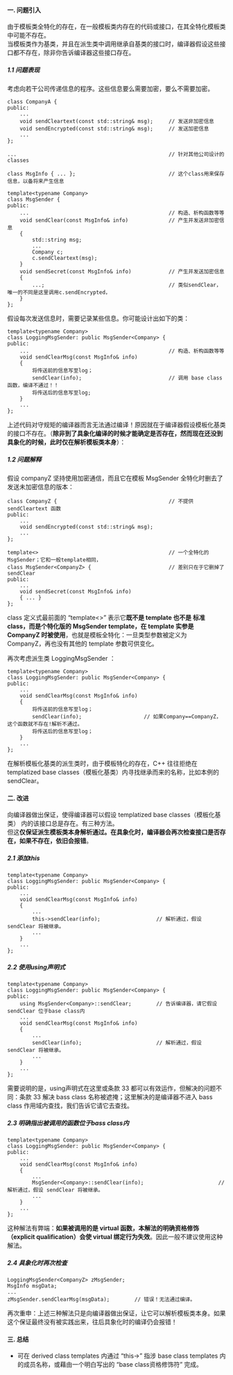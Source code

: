 #### 一. 问题引入
由于模板类全特化的存在，在一般模板类内存在的代码或接口，在其全特化模板类中可能不存在。  
当模板类作为基类，并且在派生类中调用继承自基类的接口时，编译器假设这些接口都不存在，除非你告诉编译器这些接口存在。  

##### 1.1 问题表现
考虑向若干公司传递信息的程序。这些信息要么需要加密，要么不需要加密。  

	class CompanyA {
	public:
		...
	    void sendCleartext(const std::string& msg);		// 发送非加密信息
	    void sendEncrypted(const std::string& msg);		// 发送加密信息
		...
	};
	
	...													// 针对其他公司设计的 classes

	class MsgInfo { ... }; 								// 这个class用来保存信息，以备将来产生信息
	
	template<typename Company>
	class MsgSender {
	public:
		...												// 构造、析构函数等等
	    void sendClear(const MsgInfo& info)				// 产生并发送非加密信息
	    {
	        std::string msg;
	        ...
	        Company c;
	        c.sendCleartext(msg);
	    }
	    void sendSecret(const MsgInfo& info)			// 产生并发送加密信息
	    {
	        ...;										// 类似sendClear，唯一的不同是这里调用c.sendEncrypted，
	    }
	};

假设每次发送信息时，需要记录某些信息。你可能设计出如下的类：  

	template<typename Company>
	class LoggingMsgSender: public MsgSender<Company> {
	public:
		...												// 构造、析构函数等等
	    void sendClearMsg(const MsgInfo& info)
	    {
	        将传送前的信息写至log；
	        sendClear(info);							// 调用 base class 函数，编译不通过！！
			将传送后的信息写至log;
	    }
		...
	};

上述代码对守规矩的编译器而言无法通过编译！原因就在于编译器假设模板化基类的接口不存在。（**除非到了具象化编译的时候才能确定是否存在，然而现在还没到具象化的时候，此时仅在解析模板类本身**）：  

##### 1.2 问题解释

假设 companyZ 坚持使用加密通信，而且它在模板 MsgSender 全特化时删去了发送未加密信息的版本：  

	class CompanyZ {									// 不提供 sendCleartext 函数
	public:
		...
	    void sendEncrypted(const std::string& msg);
		...
	};

	template<>                                         	// 一个全特化的MsgSender；它和一般template相同，
	class MsgSender<CompanyZ> {                			// 差别只在于它删掉了sendClear
	public:
		...
	    void sendSecret(const MsgInfo& info)
	    { ... }
	};

class 定义式最前面的 “template<>” 表示它**既不是 template 也不是 标准class，而是个特化版的 MsgSender template，在 template 实参是 CompanyZ 时被使用**，也就是模板全特化：一旦类型参数被定义为 CompanyZ，再也没有其他的 template 参数可供变化。

再次考虑派生类 LoggingMsgSender ：  

	template<typename Company>
	class LoggingMsgSender: public MsgSender<Company> {
	public:
		...
	    void sendClearMsg(const MsgInfo& info)
	    {
	        将传送前的信息写至log；
	        sendClear(info);					// 如果Company==CompanyZ，这个函数就不存在!解析不通过。
			将传送后的信息写至log；
	    }
		...
	};

在解析模板化基类的派生类时，由于模板特化的存在，C\+\+ 往往拒绝在 templatized base classes（模板化基类）内寻找继承而来的名称，比如本例的 sendClear。

#### 二. 改进
向编译器做出保证，使得编译器可以假设 templatized base classes（模板化基类） 内的该接口总是存在。有三种方法。  
但这**仅保证派生模板类本身解析通过。在具象化时，编译器会再次检查接口是否存在，如果不存在，依旧会报错**。  

##### 2.1 添加this

	template<typename Company>
	class LoggingMsgSender: public MsgSender<Company> {
	public:
		...
	    void sendClearMsg(const MsgInfo& info)
	    {
	        ...
	        this->sendClear(info);					// 解析通过，假设 sendClear 将被继承。
			...
	    }
		...
	};

##### 2.2 使用using声明式

	template<typename Company>
	class LoggingMsgSender: public MsgSender<Company> {
	public:
		using MsgSender<Company>::sendClear;    	// 告诉编译器，请它假设 sendClear 位于base class内
		...
	    void sendClearMsg(const MsgInfo& info)
	    {
	        ...
	        sendClear(info);						// 解析通过，假设 sendClear 将被继承。
			...
	    }
		...
	};

需要说明的是，using声明式在这里或条款 33 都可以有效运作，但解决的问题不同：条款 33 解决 bass class 名称被遮掩；这里解决的是编译器不进入 bass class 作用域内查找，我们告诉它请它去查找。

##### 2.3 明确指出被调用的函数位于bass class内

	template<typename Company>
	class LoggingMsgSender: public MsgSender<Company> {
	public:
		...
	    void sendClearMsg(const MsgInfo& info)
	    {
	        ...
	        MsgSender<Company>::sendClear(info);						// 解析通过，假设 sendClear 将被继承。
			...
	    }
		...
	};

这种解法有弊端：**如果被调用的是 virtual 函数，本解法的明确资格修饰（explicit qualification）会使 virtual 绑定行为失效**。因此一般不建议使用这种解法。

##### 2.4 具象化时再次检查
	
	LoggingMsgSender<CompanyZ> zMsgSender;
	MsgInfo msgData;
	...
	zMsgSender.sendClearMsg(msgData);        // 错误！无法通过编译。

再次重申：上述三种解法只是向编译器做出保证，让它可以解析模板类本身。如果这个保证最终没有被实践出来，往后具象化时的编译仍会报错！

#### 三. 总结
- 可在 derived class templates 内通过 “this->” 指涉 base class templates 内的成员名称，或藉由一个明白写出的 “base class资格修饰符” 完成。
